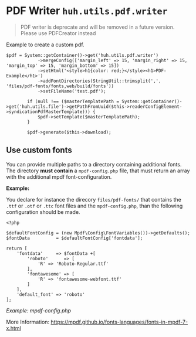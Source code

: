 # PDF Writer `huh.utils.pdf.writer`

> PDF writer is deprecate and will be removed in a future version. Please use PDFCreator instead

Example to create a custom pdf.
```
$pdf = System::getContainer()->get('huh.utils.pdf.writer')
            ->mergeConfig(['margin_left' => 15, 'margin_right' => 15, 'margin_top' => 15, 'margin_bottom' => 15])
            ->setHtml('<style>h1{color: red;}</style><h1>PDF-Example</h1>')
            ->addFontDirectories(StringUtil::trimsplit(',', 'files/pdf-fonts/fonts,web/build/fonts'))
            ->setFileName('test.pdf');

        if (null !== ($masterTemplatePath = System::getContainer()->get('huh.utils.file')->getPathFromUuid($this->readerConfigElement->syndicationPdfMasterTemplate))) {
            $pdf->setTemplate($masterTemplatePath);
        }

        $pdf->generate($this->download);
```

## Use custom fonts  

You can provide multiple paths to a directory containing additional fonts.
The directory **must contain** a `mpdf-config.php` file, that must return an array with the additional mpdf font-configuration.

**Example:**

You declare for instance the direcory `files/pdf-fonts/` that contains the `.ttf` or `.otf` or `.ttc` font files and the `mpdf-config.php`, than the following configuration should be made. 

```
<?php

$defaultFontConfig = (new Mpdf\Config\FontVariables())->getDefaults();
$fontData          = $defaultFontConfig['fontdata'];

return [
    'fontdata'     => $fontData +[
        'roboto'      => [
            'R' => 'Roboto-Regular.ttf'
        ],
        'fontawesome' => [
            'R' => 'fontawesome-webfont.ttf'
        ]
    ],
    'default_font' => 'roboto'
];
``` 
*Example: mpdf-config.php*

More Information: https://mpdf.github.io/fonts-languages/fonts-in-mpdf-7-x.html